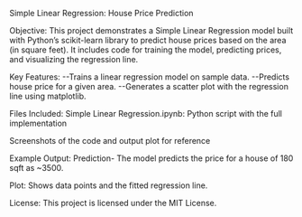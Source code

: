 Simple Linear Regression: House Price Prediction

Objective:
This project demonstrates a Simple Linear Regression model built with Python’s scikit-learn library to predict house prices based on the area (in square feet). It includes code for training the model, predicting prices, and visualizing the regression line.

Key Features:
 --Trains a linear regression model on sample data.
 --Predicts house price for a given area.
 --Generates a scatter plot with the regression line using matplotlib.

Files Included:
Simple Linear Regression.ipynb: Python script with the full implementation

Screenshots of the code and output plot for reference

Example Output:
Prediction- The model predicts the price for a house of 180 sqft as ~3500.

Plot: Shows data points and the fitted regression line.

License:
This project is licensed under the MIT License.
